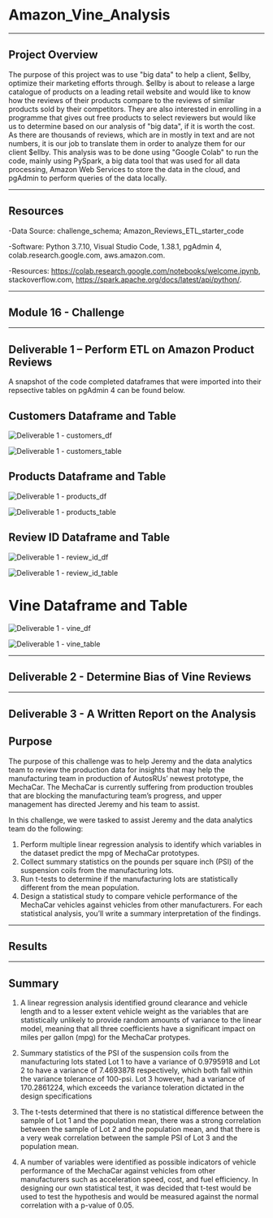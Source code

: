# Amazon_Vine_Analysis

--------------------------------------------------------------------------------------------------------------------------------------------------------------------------------

## **Project Overview**

The purpose of this project was to use "big data" to help a client, $ellby, optimize their marketing efforts through. $ellby is about to release a large catalogue of products on a leading retail website and would like to know how the reviews of their products compare to the reviews of similar products sold by their competitors. They are also interested in enrolling in a programme that gives out free products to select reviewers but would like us to determine based on our analysis of "big data", if it is worth the cost. As there are thousands of reviews, which are in mostly in text and are not numbers, it is our job to translate them in order to analyze them for our client $ellby. This analysis was to be done using "Google Colab" to run the code, mainly using PySpark, a big data tool that was used for all data processing, Amazon Web Services to store the data in the cloud, and pgAdmin to perform queries of the data locally.



---------------------------------------------------------------------------------------------------------------------------------------------------------------------------------

## **Resources**

-Data Source: challenge_schema; Amazon_Reviews_ETL_starter_code

-Software: Python 3.7.10, Visual Studio Code, 1.38.1, pgAdmin 4, colab.research.google.com, aws.amazon.com.

-Resources: https://colab.research.google.com/notebooks/welcome.ipynb, stackoverflow.com, https://spark.apache.org/docs/latest/api/python/.


---------------------------------------------------------------------------------------------------------------------------------------------------------------------------------

## **Module 16 - Challenge** 

---------------------------------------------------------------------------------------------------------------------------------------------------------------------------------

## Deliverable 1 – Perform ETL on Amazon Product Reviews

A snapshot of the code completed dataframes that were imported into their repsective tables on pgAdmin 4 can be found below.


 ## **Customers Dataframe and Table**


![Deliverable 1 - customers_df](https://user-images.githubusercontent.com/92111396/154816334-2ab99334-1bdf-4b5a-91e6-045320176ba4.png)



![Deliverable 1 - customers_table](https://user-images.githubusercontent.com/92111396/154816343-cb486276-eba8-4154-84cf-7eee2383989f.png)



 ## **Products Dataframe and Table**
 

![Deliverable 1 - products_df](https://user-images.githubusercontent.com/92111396/154816397-72586f4f-f232-4f0c-8910-a6ba81add951.png)



![Deliverable 1 - products_table](https://user-images.githubusercontent.com/92111396/154816400-4840bde1-af51-4311-84f2-bc97cbdff912.png)



 ## **Review ID Dataframe and Table**
 
 
![Deliverable 1 - review_id_df](https://user-images.githubusercontent.com/92111396/154816406-5cc77055-ccb2-4a16-ac14-aec9cdf34107.png)
 


![Deliverable 1 - review_id_table](https://user-images.githubusercontent.com/92111396/154816410-748fd994-4844-485e-9b26-b855884a4520.png)



# **Vine Dataframe and Table**


![Deliverable 1 - vine_df](https://user-images.githubusercontent.com/92111396/154816415-620523e4-67f3-4a0e-8b69-b62501b3c109.png)



![Deliverable 1 - vine_table](https://user-images.githubusercontent.com/92111396/154816418-598340ea-757b-4124-bd6f-a1b2d2e7c9ee.png)



---------------------------------------------------------------------------------------------------------------------------------------------------------------------------------



## Deliverable 2 - Determine Bias of Vine Reviews


---------------------------------------------------------------------------------------------------------------------------------------------------------------------------------


## Deliverable 3 - A Written Report on the Analysis

 ## **Purpose**

The purpose of this challenge  was to help Jeremy and the data analytics team to review the production data for insights that may help the manufacturing team in production of AutosRUs’ newest prototype, the MechaCar. The MechaCar is currently suffering from production troubles that are blocking the manufacturing team’s progress, and upper management has directed Jeremy and his team to assist. 

In this challenge, we were tasked to assist Jeremy and the data analytics team do the following:

1. Perform multiple linear regression analysis to identify which variables in the dataset predict the mpg of MechaCar prototypes.
2. Collect summary statistics on the pounds per square inch (PSI) of the suspension coils from the manufacturing lots.
3. Run t-tests to determine if the manufacturing lots are statistically different from the mean population.
4. Design a statistical study to compare vehicle performance of the MechaCar vehicles against vehicles from other manufacturers. For each statistical analysis, you’ll write a    summary interpretation of the findings.


---------------------------------------------------------------------------------------------------------------------------------------------------------------------------------

 ## **Results**




---------------------------------------------------------------------------------------------------------------------------------------------------------------------------------

## **Summary**

1. A linear regression analysis identified ground clearance and vehicle length and to a lesser extent vehicle weight as the variables that are statistically unlikely to provide random amounts of variance to the linear model, meaning that all three coefficients have a significant impact on miles per gallon (mpg) for the MechaCar protypes.

2. Summary statistics of the PSI of the suspension coils from the manufacturing lots stated Lot 1 to have  a variance of 0.9795918 and Lot 2 to have  a variance of 7.4693878 respectively, which both fall within the variance tolerance of 100-psi. Lot 3 however, had a variance of 170.2861224, which exceeds the variance toleration dictated in the design specifications

3. The t-tests determined that there is no statistical difference between the sample of Lot 1 and the population mean, there was a strong correlation between the sample of Lot 2 and the population mean, and that there is a very weak correlation between the sample PSI of Lot 3 and the population mean.

4. A number of variables were identified as possible indicators of vehicle performance of the MechaCar against vehicles from other manufacturers such as acceleration speed, cost, and fuel efficiency. In designing our own statistical test, it was decided that t-test would be used to test the hypothesis and would be measured against the normal correlation with a p-value of 0.05.













